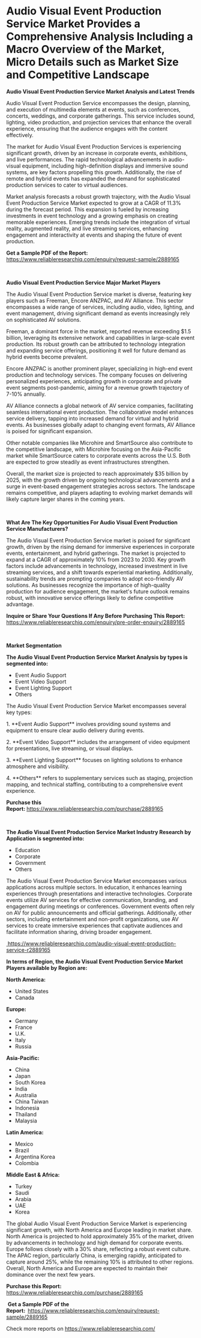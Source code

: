 <p><h1>Audio Visual Event Production Service Market Provides a Comprehensive Analysis Including a Macro Overview of the Market, Micro Details such as Market Size and Competitive Landscape</h1></p><p><strong>Audio Visual Event Production Service Market Analysis and Latest Trends</strong></p>
<p><p>Audio Visual Event Production Service encompasses the design, planning, and execution of multimedia elements at events, such as conferences, concerts, weddings, and corporate gatherings. This service includes sound, lighting, video production, and projection services that enhance the overall experience, ensuring that the audience engages with the content effectively.</p><p>The market for Audio Visual Event Production Services is experiencing significant growth, driven by an increase in corporate events, exhibitions, and live performances. The rapid technological advancements in audio-visual equipment, including high-definition displays and immersive sound systems, are key factors propelling this growth. Additionally, the rise of remote and hybrid events has expanded the demand for sophisticated production services to cater to virtual audiences.</p><p>Market analysis forecasts a robust growth trajectory, with the Audio Visual Event Production Service Market expected to grow at a CAGR of 11.3% during the forecast period. This expansion is fueled by increasing investments in event technology and a growing emphasis on creating memorable experiences. Emerging trends include the integration of virtual reality, augmented reality, and live streaming services, enhancing engagement and interactivity at events and shaping the future of event production.</p></p>
<p><strong>Get a Sample PDF of the Report:&nbsp;</strong> <a href="https://www.reliableresearchiq.com/enquiry/request-sample/2889165?utm_campaign=3048&utm_medium=2&utm_source=Github&utm_content=ia&utm_term=14032025&utm_id=audio-visual-event-production-service">https://www.reliableresearchiq.com/enquiry/request-sample/2889165</a></p>
<p>&nbsp;</p>
<p><strong>Audio Visual Event Production Service Major Market Players</strong></p>
<p><p>The Audio Visual Event Production Service market is diverse, featuring key players such as Freeman, Encore ANZPAC, and AV Alliance. This sector encompasses a wide range of services, including audio, video, lighting, and event management, driving significant demand as events increasingly rely on sophisticated AV solutions.</p><p>Freeman, a dominant force in the market, reported revenue exceeding $1.5 billion, leveraging its extensive network and capabilities in large-scale event production. Its robust growth can be attributed to technology integration and expanding service offerings, positioning it well for future demand as hybrid events become prevalent.</p><p>Encore ANZPAC is another prominent player, specializing in high-end event production and technology services. The company focuses on delivering personalized experiences, anticipating growth in corporate and private event segments post-pandemic, aiming for a revenue growth trajectory of 7-10% annually.</p><p>AV Alliance connects a global network of AV service companies, facilitating seamless international event production. The collaborative model enhances service delivery, tapping into increased demand for virtual and hybrid events. As businesses globally adapt to changing event formats, AV Alliance is poised for significant expansion.</p><p>Other notable companies like Microhire and SmartSource also contribute to the competitive landscape, with Microhire focusing on the Asia-Pacific market while SmartSource caters to corporate events across the U.S. Both are expected to grow steadily as event infrastructures strengthen.</p><p>Overall, the market size is projected to reach approximately $35 billion by 2025, with the growth driven by ongoing technological advancements and a surge in event-based engagement strategies across sectors. The landscape remains competitive, and players adapting to evolving market demands will likely capture larger shares in the coming years.</p></p>
<p>&nbsp;</p>
<p><strong>What Are The Key Opportunities For Audio Visual Event Production Service Manufacturers?</strong></p>
<p><p>The Audio Visual Event Production Service market is poised for significant growth, driven by the rising demand for immersive experiences in corporate events, entertainment, and hybrid gatherings. The market is projected to expand at a CAGR of approximately 10% from 2023 to 2030. Key growth factors include advancements in technology, increased investment in live streaming services, and a shift towards experiential marketing. Additionally, sustainability trends are prompting companies to adopt eco-friendly AV solutions. As businesses recognize the importance of high-quality production for audience engagement, the market's future outlook remains robust, with innovative service offerings likely to define competitive advantage.</p></p>
<p><strong>Inquire or Share Your Questions If Any Before Purchasing This Report:</strong> <a href="https://www.reliableresearchiq.com/enquiry/pre-order-enquiry/2889165?utm_campaign=3048&utm_medium=2&utm_source=Github&utm_content=ia&utm_term=14032025&utm_id=audio-visual-event-production-service">https://www.reliableresearchiq.com/enquiry/pre-order-enquiry/2889165</a></p>
<p>&nbsp;</p>
<p><strong>Market Segmentation</strong></p>
<p><strong>The Audio Visual Event Production Service Market Analysis by types is segmented into:</strong></p>
<p><ul><li>Event Audio Support</li><li>Event Video Support</li><li>Event Lighting Support</li><li>Others</li></ul></p>
<p><p>The Audio Visual Event Production Service Market encompasses several key types: </p><p>1. **Event Audio Support** involves providing sound systems and equipment to ensure clear audio delivery during events. </p><p>2. **Event Video Support** includes the arrangement of video equipment for presentations, live streaming, or visual displays. </p><p>3. **Event Lighting Support** focuses on lighting solutions to enhance atmosphere and visibility. </p><p>4. **Others** refers to supplementary services such as staging, projection mapping, and technical staffing, contributing to a comprehensive event experience.</p></p>
<p><strong>Purchase this Report:&nbsp;</strong><a href="https://www.reliableresearchiq.com/purchase/2889165?utm_campaign=3048&utm_medium=2&utm_source=Github&utm_content=ia&utm_term=14032025&utm_id=audio-visual-event-production-service">https://www.reliableresearchiq.com/purchase/2889165</a></p>
<p>&nbsp;</p>
<p><strong>The Audio Visual Event Production Service Market Industry Research by Application is segmented into:</strong></p>
<p><ul><li>Education</li><li>Corporate</li><li>Government</li><li>Others</li></ul></p>
<p><p>The Audio Visual Event Production Service Market encompasses various applications across multiple sectors. In education, it enhances learning experiences through presentations and interactive technologies. Corporate events utilize AV services for effective communication, branding, and engagement during meetings or conferences. Government events often rely on AV for public announcements and official gatherings. Additionally, other sectors, including entertainment and non-profit organizations, use AV services to create immersive experiences that captivate audiences and facilitate information sharing, driving broader engagement.</p></p>
<p><a href="https://www.reliableresearchiq.com/audio-visual-event-production-service-r2889165?utm_campaign=3048&utm_medium=2&utm_source=Github&utm_content=ia&utm_term=14032025&utm_id=audio-visual-event-production-service">&nbsp;https://www.reliableresearchiq.com/audio-visual-event-production-service-r2889165</a></p>
<p><strong>In terms of Region, the Audio Visual Event Production Service Market Players available by Region are:</strong></p>
<p>
    <p> <strong> North America: </strong>
        <ul>
            <li>United States</li>
            <li>Canada</li>
        </ul>
        </p> 
    <p> <strong> Europe: </strong>
        <ul>
            <li>Germany</li>
            <li>France</li>
            <li>U.K.</li>
            <li>Italy</li>
            <li>Russia</li>
        </ul>
        </p> 
    <p> <strong> Asia-Pacific: </strong>
        <ul>
            <li>China</li>
            <li>Japan</li>
            <li>South Korea</li>
            <li>India</li>
            <li>Australia</li>
            <li>China Taiwan</li>
            <li>Indonesia</li>
            <li>Thailand</li>
            <li>Malaysia</li>
        </ul>
        </p> 
    <p> <strong> Latin America: </strong>
        <ul>
            <li>Mexico</li>
            <li>Brazil</li>
            <li>Argentina Korea</li>
            <li>Colombia</li>
        </ul>
        </p> 
    <p> <strong> Middle East & Africa: </strong>
        <ul>
            <li>Turkey</li>
            <li>Saudi</li>
            <li>Arabia</li>
            <li>UAE</li>
            <li>Korea</li>
        </ul>
    </p>
    </p>
<p><p>The global Audio Visual Event Production Service Market is experiencing significant growth, with North America and Europe leading in market share. North America is projected to hold approximately 35% of the market, driven by advancements in technology and high demand for corporate events. Europe follows closely with a 30% share, reflecting a robust event culture. The APAC region, particularly China, is emerging rapidly, anticipated to capture around 25%, while the remaining 10% is attributed to other regions. Overall, North America and Europe are expected to maintain their dominance over the next few years.</p></p>
<p><strong>Purchase this Report: </strong><a href="https://www.reliableresearchiq.com/purchase/2889165?utm_campaign=3048&utm_medium=2&utm_source=Github&utm_content=ia&utm_term=14032025&utm_id=audio-visual-event-production-service">https://www.reliableresearchiq.com/purchase/2889165</a></p>
<p>&nbsp;<strong>Get a Sample PDF of the Report:&nbsp;&nbsp;</strong><a href="https://www.reliableresearchiq.com/enquiry/request-sample/2889165?utm_campaign=3048&utm_medium=2&utm_source=Github&utm_content=ia&utm_term=14032025&utm_id=audio-visual-event-production-service">https://www.reliableresearchiq.com/enquiry/request-sample/2889165</a></p>
<p><strong></strong></p>
<p>Check more reports on <a href="https://www.reliableresearchiq.com/?utm_campaign=3048&utm_medium=2&utm_source=Github&utm_content=ia&utm_term=14032025&utm_id=audio-visual-event-production-service">https://www.reliableresearchiq.com/</a></p>